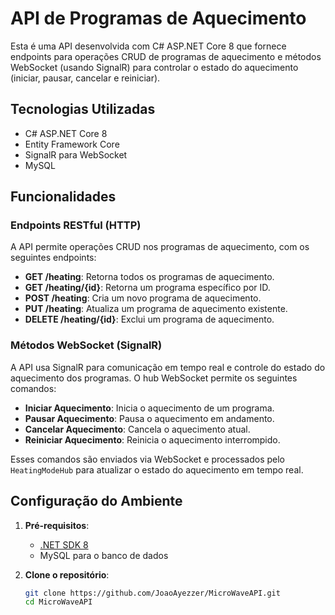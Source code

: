 # API de Programas de Aquecimento

Esta é uma API desenvolvida com C# ASP.NET Core 8 que fornece endpoints para operações CRUD de programas de aquecimento e métodos WebSocket (usando SignalR) para controlar o estado do aquecimento (iniciar, pausar, cancelar e reiniciar).

## Tecnologias Utilizadas

- C# ASP.NET Core 8
- Entity Framework Core
- SignalR para WebSocket
- MySQL

## Funcionalidades

### Endpoints RESTful (HTTP)

A API permite operações CRUD nos programas de aquecimento, com os seguintes endpoints:

- **GET /heating**: Retorna todos os programas de aquecimento.
- **GET /heating/{id}**: Retorna um programa específico por ID.
- **POST /heating**: Cria um novo programa de aquecimento.
- **PUT /heating**: Atualiza um programa de aquecimento existente.
- **DELETE /heating/{id}**: Exclui um programa de aquecimento.

### Métodos WebSocket (SignalR)

A API usa SignalR para comunicação em tempo real e controle do estado do aquecimento dos programas. O hub WebSocket permite os seguintes comandos:

- **Iniciar Aquecimento**: Inicia o aquecimento de um programa.
- **Pausar Aquecimento**: Pausa o aquecimento em andamento.
- **Cancelar Aquecimento**: Cancela o aquecimento atual.
- **Reiniciar Aquecimento**: Reinicia o aquecimento interrompido.

Esses comandos são enviados via WebSocket e processados pelo `HeatingModeHub` para atualizar o estado do aquecimento em tempo real.

## Configuração do Ambiente

1. **Pré-requisitos**:
   - [.NET SDK 8](https://dotnet.microsoft.com/download/dotnet/8.0)
   - MySQL para o banco de dados
   
2. **Clone o repositório**:
   ```bash
   git clone https://github.com/JoaoAyezzer/MicroWaveAPI.git
   cd MicroWaveAPI
